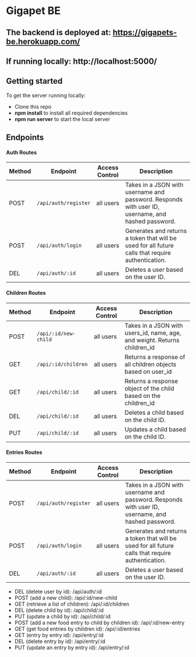 # Gigapet BE

## The backend is deployed at: https://gigapets-be.herokuapp.com/
## If running locally: http://localhost:5000/

## Getting started

To get the server running locally:

- Clone this repo
- **npm install** to install all required dependencies
- **npm run server** to start the local server

## Endpoints

#### Auth Routes

| Method | Endpoint             | Access Control | Description                                                                                       |
| ------ | -------------------- | -------------- | ------------------------------------------------------------------------------------------------- |
| POST   | `/api/auth/register` | all users      | Takes in a JSON with username and password. Responds with user ID, username, and hashed password. |
| POST   | `/api/auth/login`    | all users      | Generates and returns a token that will be used for all future calls that require authentication. |
| DEL    | `/api/auth/:id`      | all users      | Deletes a user based on the user ID.                                                              |

#### Children Routes

| Method | Endpoint             | Access Control | Description                                                                                       |
| ------ | -------------------- | -------------- | ------------------------------------------------------------------------------------------------- |
| POST   | `/api/:id/new-child` | all users      | Takes in a JSON with users_id, name, age, and weight. Returns children_id                         |
| GET    | `/api/:id/children`  | all users      | Returns a response of all children objects based on user_id                                       |
| GET    | `/api/child/:id`     | all users      | Returns a response object of the child based on the children_id                                   |
| DEL    | `/api/child/:id`     | all users      | Deletes a child based on the child ID.                                                            |
| PUT    | `/api/child/:id`     | all users      | Updates a child based on the child ID.                                                            |

#### Entries Routes

| Method | Endpoint             | Access Control | Description                                                                                       |
| ------ | -------------------- | -------------- | ------------------------------------------------------------------------------------------------- |
| POST   | `/api/auth/register` | all users      | Takes in a JSON with username and password. Responds with user ID, username, and hashed password. |
| POST   | `/api/auth/login`    | all users      | Generates and returns a token that will be used for all future calls that require authentication. |
| DEL    | `/api/auth/:id`      | all users      | Deletes a user based on the user ID.                                                              |


- DEL (delete user by id): /api/auth/:id 
- POST (add a new child): /api/:id/new-child
- GET (retrieve a list of children): /api/:id/children
- DEL (delete child by id): /api/child/:id
- PUT (update a child by id): /api/child/:id
- POST (add a new food entry to child by children id): 
	/api/:id/new-entry
- GET (get food entries by children id): /api/:id/entries
- GET (entry by entry id): /api/entry/:id
- DEL (delete entry by id): /api/entry/:id
- PUT (update an entry by entry id): /api/entry/:id